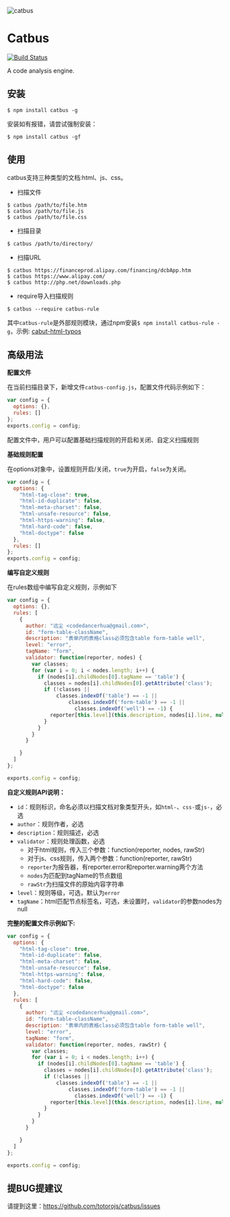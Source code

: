 ![catbus](https://f.cloud.github.com/assets/1229684/833986/8b8fe03a-f2b1-11e2-8948-0d0fc0d6a2b9.jpg)

# Catbus

[![Build Status](https://travis-ci.org/totorojs/catbus.png?branch=master)](https://travis-ci.org/totorojs/catbus)

A code analysis engine.

## 安装
```
$ npm install catbus -g
```
安装如有报错，请尝试强制安装：
```
$ npm install catbus -gf
```

## 使用
catbus支持三种类型的文档:html、js、css。
- 扫描文件
```
$ catbus /path/to/file.htm
$ catbus /path/to/file.js
$ catbus /path/to/file.css
```

- 扫描目录
```
$ catbus /path/to/directory/
```

- 扫描URL
```
$ catbus https://financeprod.alipay.com/financing/dcbApp.htm
$ catbus https://www.alipay.com/
$ catbus http://php.net/downloads.php
```

- require导入扫描规则

```
$ catbus --require catbus-rule
```

其中`catbus-rule`是外部规则模块，通过npm安装`$ npm install catbus-rule -g`，示例: [cabut-html-typos](https://github.com/noahlu/catbus-html-typos)

## 高级用法

**配置文件**

在当前扫描目录下，新增文件`catbus-config.js`，配置文件代码示例如下：

```javascript
var config = {
  options: {},
  rules: []
};
exports.config = config;

```

配置文件中，用户可以配置基础扫描规则的开启和关闭、自定义扫描规则


**基础规则配置**

在options对象中，设置规则开启/关闭，`true`为开启，`false`为关闭。

```javascript
var config = {
  options: {
    "html-tag-close": true, 
    "html-id-duplicate": false, 
    "html-meta-charset": false, 
    "html-unsafe-resource": false, 
    "html-https-warning": false, 
    "html-hard-code": false, 
    "html-doctype": false
  },
  rules: []
};
exports.config = config;
```

**编写自定义规则**

在rules数组中编写自定义规则，示例如下

```javascript
var config = {
  options: {},
  rules: [
    {
      author: "远尘 <codedancerhua@gmail.com>",
      id: "form-table-className",
      description: "表单内的表格class必须包含table form-table well",
      level: "error",
      tagName: "form",
      validator: function(reporter, nodes) {
        var classes;
        for (var i = 0; i < nodes.length; i++) {
          if (nodes[i].childNodes[0].tagName == 'table') {
            classes = nodes[i].childNodes[0].getAttribute('class');
            if (!classes ||
                classes.indexOf('table') == -1 || 
                    classes.indexOf('form-table') == -1 ||
                      classes.indexOf('well') == -1) {
              reporter[this.level](this.description, nodes[i].line, null, this)
            }
          }
        }
      }

    }
  ]
};

exports.config = config;
```

**自定义规则API说明：**
- `id`：规则标识，命名必须以扫描文档对象类型开头，如`html-`、`css-`或`js-`，必选
- `author`：规则作者，必选
- `description`：规则描述，必选
- `validator`：规则处理函数，必选
    - 对于html规则，传入三个参数：function(reporter, nodes, rawStr)
    - 对于js、css规则，传入两个参数：function(reporter, rawStr)
    - `reporter`为报告器，有reporter.error和reporter.warning两个方法
    - `nodes`为匹配到tagName的节点数组
    - `rawStr`为扫描文件的原始内容字符串
- `level`：规则等级，可选，默认为`error`
- `tagName`：html匹配节点标签名，可选，未设置时，`validator`的参数nodes为null


**完整的配置文件示例如下:**

```javascript
var config = {
  options: {
    "html-tag-close": true, 
    "html-id-duplicate": false, 
    "html-meta-charset": false, 
    "html-unsafe-resource": false, 
    "html-https-warning": false, 
    "html-hard-code": false, 
    "html-doctype": false
  },
  rules: [
    {
      author: "远尘 <codedancerhua@gmail.com>",
      id: "form-table-className",
      description: "表单内的表格class必须包含table form-table well",
      level: "error",
      tagName: "form",
      validator: function(reporter, nodes, rawStr) {
        var classes;
        for (var i = 0; i < nodes.length; i++) {
          if (nodes[i].childNodes[0].tagName == 'table') {
            classes = nodes[i].childNodes[0].getAttribute('class');
            if (!classes ||
                classes.indexOf('table') == -1 || 
                    classes.indexOf('form-table') == -1 ||
                      classes.indexOf('well') == -1) {
              reporter[this.level](this.description, nodes[i].line, null, this)
            }
          }
        }
      }

    }
  ]
};

exports.config = config;
```

## 提BUG提建议
请提到这里：https://github.com/totorojs/catbus/issues
